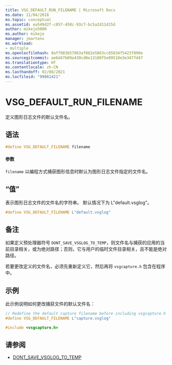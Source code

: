 ```yaml
---
title: VSG_DEFAULT_RUN_FILENAME | Microsoft Docs
ms.date: 11/04/2016
ms.topic: conceptual
ms.assetid: ea549d2f-c857-458c-93c7-bc5a2d11d15d
author: mikejo5000
ms.author: mikejo
manager: jmartens
ms.workload:
- multiple
ms.openlocfilehash: 8aff9836570b3af882e5863cc85834f5423f890e
ms.sourcegitcommit: ae6d47b09a439cd0e13180f5e89510e3e347fd47
ms.translationtype: HT
ms.contentlocale: zh-CN
ms.lasthandoff: 02/08/2021
ms.locfileid: "99861421"
---
```

# <a name="vsg_default_run_filename"></a>VSG_DEFAULT_RUN_FILENAME
定义图形日志文件的默认文件名。

## <a name="syntax"></a>语法

```C++
#define VSG_DEFAULT_FILENAME filename
```

#### <a name="parameters"></a>参数
 `filename` 以编程方式捕获图形信息时默认为图形日志文件指定的文件名。

## <a name="value"></a>“值”
 表示图形日志文件的文件名的字符串。 默认情况下为 L"default.vsglog"。

```C++
#define VSG_DEFAULT_FILENAME L"default.vsglog"
```

## <a name="remarks"></a>备注
 如果定义预处理器符号 `DONT_SAVE_VSGLOG_TO_TEMP`，则文件名与捕获的应用的当前目录相关，或为绝对路径；否则，它与用户的临时文件目录相关，且不能是绝对路径。

 若要更改定义的文件名，必须先重新定义它，然后再将 `vsgcapture.h` 包含在程序中。

## <a name="example"></a>示例
 此示例说明如何更改捕获文件的默认文件名：

```C++
// Redefine the default capture filename before including vsgcapture.h
#define VSG_DEFAULT_FILENAME L"capture.vsglog"

#include <vsgcapture.h>
```

## <a name="see-also"></a>请参阅
- [DONT_SAVE_VSGLOG_TO_TEMP](dont-save-vsglog-to-temp.md)